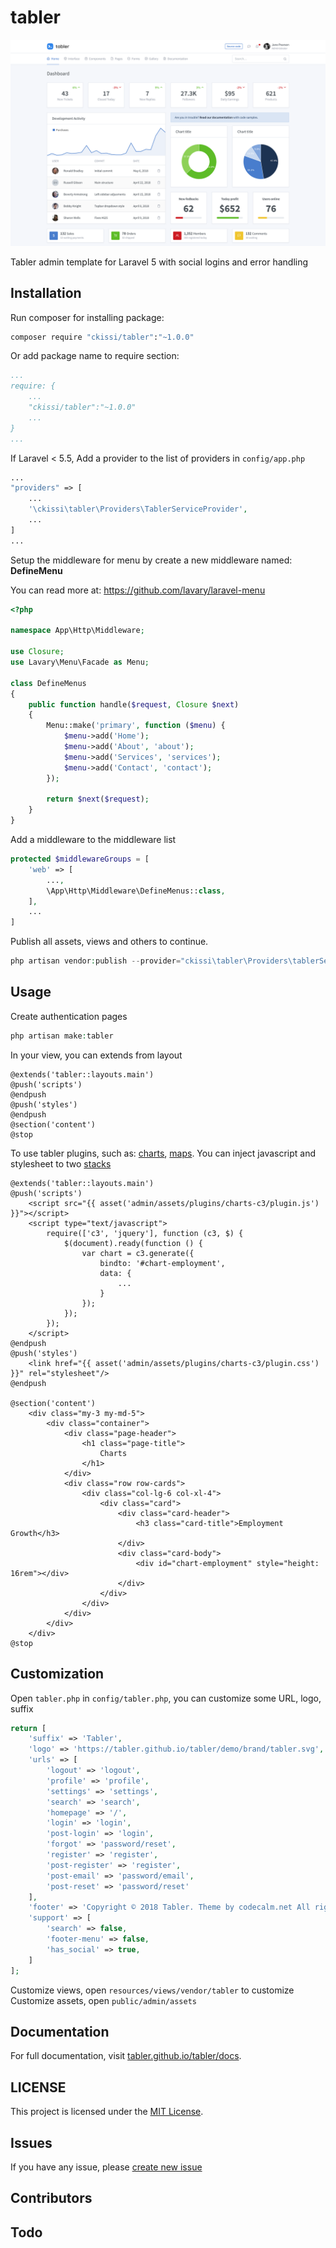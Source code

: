 # tabler

![Tabler preview](preview.png)

Tabler admin template for Laravel 5 with social logins and error handling

## Installation

Run composer for installing package:

```bash
composer require "ckissi/tabler":"~1.0.0"
```

Or add package name to require section:

```yaml
...
require: {
    ...
    "ckissi/tabler":"~1.0.0"
    ...
}
...
```

If Laravel < 5.5, Add a provider to the list of providers in `config/app.php`

```php
...
"providers" => [
    ...
    '\ckissi\tabler\Providers\TablerServiceProvider',
    ...
]
...
```

Setup the middleware for menu by create a new middleware named: **DefineMenu**

You can read more at: https://github.com/lavary/laravel-menu

```php
<?php

namespace App\Http\Middleware;

use Closure;
use Lavary\Menu\Facade as Menu;

class DefineMenus
{
    public function handle($request, Closure $next)
    {
        Menu::make('primary', function ($menu) {
            $menu->add('Home');
            $menu->add('About', 'about');
            $menu->add('Services', 'services');
            $menu->add('Contact', 'contact');
        });

        return $next($request);
    }
}
```

Add a middleware to the middleware list

```php
protected $middlewareGroups = [
    'web' => [
        ...,
        \App\Http\Middleware\DefineMenus::class,
    ],
    ...
]
```

Publish all assets, views and others to continue.

```php
php artisan vendor:publish --provider="ckissi\tabler\Providers\tablerServiceProvider" 
```

## Usage

Create authentication pages

```php
php artisan make:tabler 
```

In your view, you can extends from layout
```blade
@extends('tabler::layouts.main')
@push('scripts')
@endpush
@push('styles')
@endpush
@section('content')
@stop
```
To use tabler plugins, such as: [charts](https://tabler.io/tabler/charts.html), [maps](https://tabler.io/tabler/maps.html). You can inject javascript and stylesheet to two [stacks](https://laravel.com/docs/5.7/blade#stacks)

```blade
@extends('tabler::layouts.main')
@push('scripts')
    <script src="{{ asset('admin/assets/plugins/charts-c3/plugin.js') }}"></script>
    <script type="text/javascript">
        require(['c3', 'jquery'], function (c3, $) {
            $(document).ready(function () {
    	        var chart = c3.generate({
    	            bindto: '#chart-employment',
    	            data: {
    		            ...
    		        }
    		    });
    	    });
        });
    </script>
@endpush
@push('styles')
    <link href="{{ asset('admin/assets/plugins/charts-c3/plugin.css') }}" rel="stylesheet"/>
@endpush

@section('content')
    <div class="my-3 my-md-5">
        <div class="container">
            <div class="page-header">
                <h1 class="page-title">
                    Charts
                </h1>
            </div>
            <div class="row row-cards">
                <div class="col-lg-6 col-xl-4">
                    <div class="card">
                        <div class="card-header">
                            <h3 class="card-title">Employment Growth</h3>
                        </div>
                        <div class="card-body">
                            <div id="chart-employment" style="height: 16rem"></div>
                        </div>
                    </div>
                </div>
            </div>
        </div>
    </div>
@stop	
``` 

## Customization

Open `tabler.php` in `config/tabler.php`, you can customize some URL, logo, suffix

```php
return [
    'suffix' => 'Tabler',
    'logo' => 'https://tabler.github.io/tabler/demo/brand/tabler.svg',
    'urls' => [
        'logout' => 'logout',
        'profile' => 'profile',
        'settings' => 'settings',
        'search' => 'search',
        'homepage' => '/',
        'login' => 'login',
        'post-login' => 'login',
        'forgot' => 'password/reset',
        'register' => 'register',
        'post-register' => 'register',
        'post-email' => 'password/email',
        'post-reset' => 'password/reset'
    ],
    'footer' => 'Copyright © 2018 Tabler. Theme by codecalm.net All rights reserved.',
    'support' => [
        'search' => false,
        'footer-menu' => false,
        'has_social' => true,
    ]
];
```
Customize views, open `resources/views/vendor/tabler` to customize
Customize assets, open `public/admin/assets`

## Documentation

For full documentation, visit [tabler.github.io/tabler/docs](https://tabler.github.io/tabler/docs/index.html).

## LICENSE

This project is licensed under the [MIT License](LICENSE).

## Issues

If you have any issue, please [create new issue](https://github.com/roanvanbao/l5-tabler/issues/new)

## Contributors

## Todo
